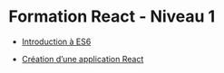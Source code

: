 # Formation React - Niveau 1

- [Introduction à ES6](./0-why-are-you-not-using-es6-yet.html)

- [Création d’une application React](./1-my-first-react-app.html)
